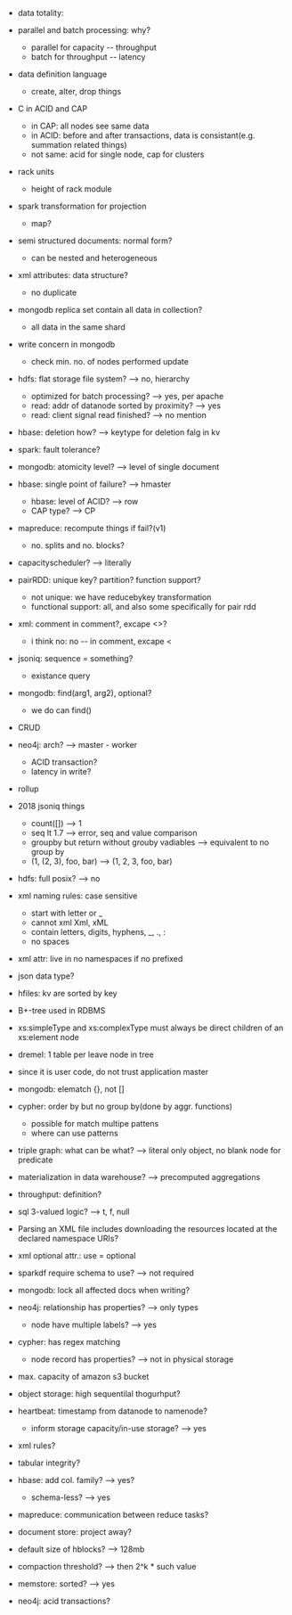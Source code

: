 - data totality: 
- parallel and batch processing: why?
  - parallel for capacity -- throughput
  - batch for throughput -- latency
- data definition language
  - create, alter, drop things
- C in ACID and CAP
  - in CAP: all nodes see same data
  - in ACID: before and after transactions, data is consistant(e.g. summation related things)
  - not same: acid for single node, cap for clusters
- rack units
  - height of rack module
- spark transformation for projection
  - map?
- semi structured documents: normal form?
  - can be nested and heterogeneous
- xml attributes: data structure?
  - no duplicate
- mongodb replica set contain all data in collection?
  - all data in the same shard
- write concern in mongodb
  - check min. no. of nodes performed update

- hdfs: flat storage file system? --> no, hierarchy
  - optimized for batch processing? --> yes, per apache
  - read: addr of datanode sorted by proximity? --> yes
  - read: client signal read finished? --> no mention
- hbase: deletion how? --> keytype for deletion falg in kv
- spark: fault tolerance?
- mongodb: atomicity level? --> level of single document

- hbase: single point of failure? --> hmaster
  - hbase: level of ACID? --> row
  - CAP type? --> CP
- mapreduce: recompute things if fail?(v1)
  - no. splits and no. blocks?
- capacityscheduler? --> literally
- pairRDD: unique key? partition? function support?
  - not unique: we have reducebykey transformation
  - functional support: all, and also some specifically for pair rdd
- xml: comment in comment?, excape <>?
  - i think no: no -- in comment, excape <
- jsoniq: sequence = something?
  - existance query
- mongodb: find(arg1, arg2), optional?
  - we do can find()
- CRUD
- neo4j: arch? --> master - worker
  - ACID transaction?
  - latency in write?
- rollup
- 2018 jsoniq things
  - count([]) --> 1
  - seq lt 1.7 --> error, seq and value comparison
  - groupby but return without grouby vadiables --> equivalent to no group by
  - (1, (2, 3), foo, bar) --> (1, 2, 3, foo, bar)

- hdfs: full posix? --> no
- xml naming rules: case sensitive
  - start with letter or _
  - cannot xml Xml, xML
  - contain letters, digits, hyphens, _, ., :
  - no spaces
- xml attr: live in no namespaces if no prefixed
- json data type?
- hfiles: kv are sorted by key
- B+-tree used in RDBMS
- xs:simpleType and xs:complexType must always be direct children of an xs:element node
- dremel: 1 table per leave node in tree
- since it is user code, do not trust application master
- mongodb: elematch {}, not []
- cypher: order by but no group by(done by aggr. functions)
  - possible for match multipe pattens
  - where can use patterns
- triple graph: what can be what? --> literal only object, no blank node for predicate
- materialization in data warehouse? --> precomputed aggregations

- throughput: definition?
- sql 3-valued logic? --> t, f, null
- Parsing an XML file includes downloading the resources located at the declared namespace URIs?
- xml optional attr.: use = optional
- sparkdf require schema to use? --> not required
- mongodb: lock all affected docs when writing?
- neo4j: relationship has properties? --> only types
  - node have multiple labels? --> yes
- cypher: has regex matching
  - node record has properties? --> not in physical storage

- max. capacity of amazon s3 bucket
- object storage: high sequentilal thogurhput?
- heartbeat: timestamp from datanode to namenode?
  - inform storage capacity/in-use storage? --> yes
- xml rules?
- tabular integrity?
- hbase: add col. family? --> yes?
  - schema-less? --> yes
- mapreduce: communication between reduce tasks?
- document store: project away?

- default size of hblocks? --> 128mb
- compaction threshold? --> then 2^k * such value
- memstore: sorted? --> yes
- neo4j: acid transactions?